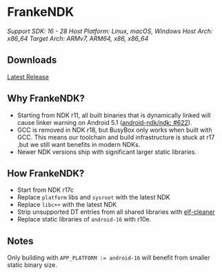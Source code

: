 # FrankeNDK

*Support SDK: 16 - 28*
*Host Platform: Linux, macOS, Windows*
*Host Arch: x86_64*
*Target Arch: ARMv7, ARM64, x86, x86_64*

## Downloads
[Latest Release](https://github.com/topjohnwu/FrankeNDK/releases/latest)

## Why FrankeNDK?
- Starting from NDK r11, all built binaries that is dynamically linked will cause linker warning on Android 5.1 ([android-ndk/ndk: #622](https://github.com/android-ndk/ndk/issues/622)).
- GCC is removed in NDK r18, but BusyBox only works when built with GCC. This means our toolchain and build infrastructure is stuck at r17 ,but we still want benefits in modern NDKs.
- Newer NDK versions ship with significant larger static libraries.

## How FrankeNDK?
- Start from NDK r17c
- Replace `platform` libs and `sysroot` with the latest NDK
- Replace `libc++` with the latest NDK
- Strip unsupported DT entries from all shared libraries with [elf-cleaner](https://github.com/termux/termux-elf-cleaner)
- Replace static libraries of `android-16` with r10e.

## Notes
Only building with `APP_PLATFORM := android-16` will benefit from smaller static binary size.

